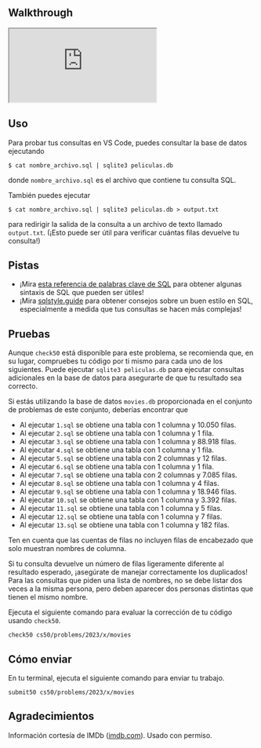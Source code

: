 Walkthrough
-----------

<div class="ratio ratio-16x9" data-video=""><iframe allow="accelerometer; autoplay; encrypted-media; gyroscope; picture-in-picture" allowfullscreen="" class="border" data-video="" src="https://www.youtube.com/embed/v5_A3giDlQs?modestbranding=0&amp;rel=0&amp;showinfo=0"></iframe></div>


Uso
---

Para probar tus consultas en VS Code, puedes consultar la base de datos ejecutando

    $ cat nombre_archivo.sql | sqlite3 peliculas.db
    

donde `nombre_archivo.sql` es el archivo que contiene tu consulta SQL.

También puedes ejecutar

    $ cat nombre_archivo.sql | sqlite3 peliculas.db > output.txt
    

para redirigir la salida de la consulta a un archivo de texto llamado `output.txt`. (¡Esto puede ser útil para verificar cuántas filas devuelve tu consulta!)

Pistas
------

*   ¡Mira [esta referencia de palabras clave de SQL](https://www.w3schools.com/sql/sql_ref_keywords.asp) para obtener algunas sintaxis de SQL que pueden ser útiles!
*   ¡Mira [sqlstyle.guide](https://www.sqlstyle.guide/) para obtener consejos sobre un buen estilo en SQL, especialmente a medida que tus consultas se hacen más complejas!

Pruebas
-------

Aunque `check50` está disponible para este problema, se recomienda que, en su lugar, compruebes tu código por ti mismo para cada uno de los siguientes. Puede ejecutar `sqlite3 peliculas.db` para ejecutar consultas adicionales en la base de datos para asegurarte de que tu resultado sea correcto.

Si estás utilizando la base de datos `movies.db` proporcionada en el conjunto de problemas de este conjunto, deberías encontrar que

*   Al ejecutar `1.sql` se obtiene una tabla con 1 columna y 10.050 filas.
*   Al ejecutar `2.sql` se obtiene una tabla con 1 columna y 1 fila.
*   Al ejecutar `3.sql` se obtiene una tabla con 1 columna y 88.918 filas.
*   Al ejecutar `4.sql` se obtiene una tabla con 1 columna y 1 fila.
*   Al ejecutar `5.sql` se obtiene una tabla con 2 columnas y 12 filas.
*   Al ejecutar `6.sql` se obtiene una tabla con 1 columna y 1 fila.
*   Al ejecutar `7.sql` se obtiene una tabla con 2 columnas y 7.085 filas.
*   Al ejecutar `8.sql` se obtiene una tabla con 1 columna y 4 filas.
*   Al ejecutar `9.sql` se obtiene una tabla con 1 columna y 18.946 filas.
*   Al ejecutar `10.sql` se obtiene una tabla con 1 columna y 3.392 filas.
*   Al ejecutar `11.sql` se obtiene una tabla con 1 columna y 5 filas.
*   Al ejecutar `12.sql` se obtiene una tabla con 1 columna y 7 filas.
*   Al ejecutar `13.sql` se obtiene una tabla con 1 columna y 182 filas.

Ten en cuenta que las cuentas de filas no incluyen filas de encabezado que solo muestran nombres de columna.

Si tu consulta devuelve un número de filas ligeramente diferente al resultado esperado, ¡asegúrate de manejar correctamente los duplicados! Para las consultas que piden una lista de nombres, no se debe listar dos veces a la misma persona, pero deben aparecer dos personas distintas que tienen el mismo nombre.

Ejecuta el siguiente comando para evaluar la corrección de tu código usando `check50`.

    check50 cs50/problems/2023/x/movies
    

Cómo enviar
-----------

En tu terminal, ejecuta el siguiente comando para enviar tu trabajo.

    submit50 cs50/problems/2023/x/movies
    

Agradecimientos
---------------

Información cortesía de IMDb ([imdb.com](https://www.imdb.com)). Usado con permiso.